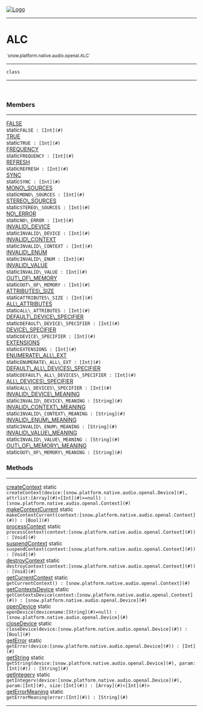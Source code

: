 
[![Logo](../../../../../../images/logo.png)](../../../../../../api/index.html)

---



<h1>ALC</h1>
<small>`snow.platform.native.audio.openal.ALC`</small>



---

`class`

---

&nbsp;
&nbsp;



<h3>Members</h3> <hr/><span class="member apipage">
                <a name="FALSE"><a class="lift" href="#FALSE">FALSE</a></a><div class="clear"></div><span class="inline-block static">static</span><code class="signature apipage">FALSE : [Int](#)</code><br/></span>
            <span class="small_desc_flat"></span><span class="member apipage">
                <a name="TRUE"><a class="lift" href="#TRUE">TRUE</a></a><div class="clear"></div><span class="inline-block static">static</span><code class="signature apipage">TRUE : [Int](#)</code><br/></span>
            <span class="small_desc_flat"></span><span class="member apipage">
                <a name="FREQUENCY"><a class="lift" href="#FREQUENCY">FREQUENCY</a></a><div class="clear"></div><span class="inline-block static">static</span><code class="signature apipage">FREQUENCY : [Int](#)</code><br/></span>
            <span class="small_desc_flat"></span><span class="member apipage">
                <a name="REFRESH"><a class="lift" href="#REFRESH">REFRESH</a></a><div class="clear"></div><span class="inline-block static">static</span><code class="signature apipage">REFRESH : [Int](#)</code><br/></span>
            <span class="small_desc_flat"></span><span class="member apipage">
                <a name="SYNC"><a class="lift" href="#SYNC">SYNC</a></a><div class="clear"></div><span class="inline-block static">static</span><code class="signature apipage">SYNC : [Int](#)</code><br/></span>
            <span class="small_desc_flat"></span><span class="member apipage">
                <a name="MONO_SOURCES"><a class="lift" href="#MONO_SOURCES">MONO\_SOURCES</a></a><div class="clear"></div><span class="inline-block static">static</span><code class="signature apipage">MONO\_SOURCES : [Int](#)</code><br/></span>
            <span class="small_desc_flat"></span><span class="member apipage">
                <a name="STEREO_SOURCES"><a class="lift" href="#STEREO_SOURCES">STEREO\_SOURCES</a></a><div class="clear"></div><span class="inline-block static">static</span><code class="signature apipage">STEREO\_SOURCES : [Int](#)</code><br/></span>
            <span class="small_desc_flat"></span><span class="member apipage">
                <a name="NO_ERROR"><a class="lift" href="#NO_ERROR">NO\_ERROR</a></a><div class="clear"></div><span class="inline-block static">static</span><code class="signature apipage">NO\_ERROR : [Int](#)</code><br/></span>
            <span class="small_desc_flat"></span><span class="member apipage">
                <a name="INVALID_DEVICE"><a class="lift" href="#INVALID_DEVICE">INVALID\_DEVICE</a></a><div class="clear"></div><span class="inline-block static">static</span><code class="signature apipage">INVALID\_DEVICE : [Int](#)</code><br/></span>
            <span class="small_desc_flat"></span><span class="member apipage">
                <a name="INVALID_CONTEXT"><a class="lift" href="#INVALID_CONTEXT">INVALID\_CONTEXT</a></a><div class="clear"></div><span class="inline-block static">static</span><code class="signature apipage">INVALID\_CONTEXT : [Int](#)</code><br/></span>
            <span class="small_desc_flat"></span><span class="member apipage">
                <a name="INVALID_ENUM"><a class="lift" href="#INVALID_ENUM">INVALID\_ENUM</a></a><div class="clear"></div><span class="inline-block static">static</span><code class="signature apipage">INVALID\_ENUM : [Int](#)</code><br/></span>
            <span class="small_desc_flat"></span><span class="member apipage">
                <a name="INVALID_VALUE"><a class="lift" href="#INVALID_VALUE">INVALID\_VALUE</a></a><div class="clear"></div><span class="inline-block static">static</span><code class="signature apipage">INVALID\_VALUE : [Int](#)</code><br/></span>
            <span class="small_desc_flat"></span><span class="member apipage">
                <a name="OUT_OF_MEMORY"><a class="lift" href="#OUT_OF_MEMORY">OUT\_OF\_MEMORY</a></a><div class="clear"></div><span class="inline-block static">static</span><code class="signature apipage">OUT\_OF\_MEMORY : [Int](#)</code><br/></span>
            <span class="small_desc_flat"></span><span class="member apipage">
                <a name="ATTRIBUTES_SIZE"><a class="lift" href="#ATTRIBUTES_SIZE">ATTRIBUTES\_SIZE</a></a><div class="clear"></div><span class="inline-block static">static</span><code class="signature apipage">ATTRIBUTES\_SIZE : [Int](#)</code><br/></span>
            <span class="small_desc_flat"></span><span class="member apipage">
                <a name="ALL_ATTRIBUTES"><a class="lift" href="#ALL_ATTRIBUTES">ALL\_ATTRIBUTES</a></a><div class="clear"></div><span class="inline-block static">static</span><code class="signature apipage">ALL\_ATTRIBUTES : [Int](#)</code><br/></span>
            <span class="small_desc_flat"></span><span class="member apipage">
                <a name="DEFAULT_DEVICE_SPECIFIER"><a class="lift" href="#DEFAULT_DEVICE_SPECIFIER">DEFAULT\_DEVICE\_SPECIFIER</a></a><div class="clear"></div><span class="inline-block static">static</span><code class="signature apipage">DEFAULT\_DEVICE\_SPECIFIER : [Int](#)</code><br/></span>
            <span class="small_desc_flat"></span><span class="member apipage">
                <a name="DEVICE_SPECIFIER"><a class="lift" href="#DEVICE_SPECIFIER">DEVICE\_SPECIFIER</a></a><div class="clear"></div><span class="inline-block static">static</span><code class="signature apipage">DEVICE\_SPECIFIER : [Int](#)</code><br/></span>
            <span class="small_desc_flat"></span><span class="member apipage">
                <a name="EXTENSIONS"><a class="lift" href="#EXTENSIONS">EXTENSIONS</a></a><div class="clear"></div><span class="inline-block static">static</span><code class="signature apipage">EXTENSIONS : [Int](#)</code><br/></span>
            <span class="small_desc_flat"></span><span class="member apipage">
                <a name="ENUMERATE_ALL_EXT"><a class="lift" href="#ENUMERATE_ALL_EXT">ENUMERATE\_ALL\_EXT</a></a><div class="clear"></div><span class="inline-block static">static</span><code class="signature apipage">ENUMERATE\_ALL\_EXT : [Int](#)</code><br/></span>
            <span class="small_desc_flat"></span><span class="member apipage">
                <a name="DEFAULT_ALL_DEVICES_SPECIFIER"><a class="lift" href="#DEFAULT_ALL_DEVICES_SPECIFIER">DEFAULT\_ALL\_DEVICES\_SPECIFIER</a></a><div class="clear"></div><span class="inline-block static">static</span><code class="signature apipage">DEFAULT\_ALL\_DEVICES\_SPECIFIER : [Int](#)</code><br/></span>
            <span class="small_desc_flat"></span><span class="member apipage">
                <a name="ALL_DEVICES_SPECIFIER"><a class="lift" href="#ALL_DEVICES_SPECIFIER">ALL\_DEVICES\_SPECIFIER</a></a><div class="clear"></div><span class="inline-block static">static</span><code class="signature apipage">ALL\_DEVICES\_SPECIFIER : [Int](#)</code><br/></span>
            <span class="small_desc_flat"></span><span class="member apipage">
                <a name="INVALID_DEVICE_MEANING"><a class="lift" href="#INVALID_DEVICE_MEANING">INVALID\_DEVICE\_MEANING</a></a><div class="clear"></div><span class="inline-block static">static</span><code class="signature apipage">INVALID\_DEVICE\_MEANING : [String](#)</code><br/></span>
            <span class="small_desc_flat"></span><span class="member apipage">
                <a name="INVALID_CONTEXT_MEANING"><a class="lift" href="#INVALID_CONTEXT_MEANING">INVALID\_CONTEXT\_MEANING</a></a><div class="clear"></div><span class="inline-block static">static</span><code class="signature apipage">INVALID\_CONTEXT\_MEANING : [String](#)</code><br/></span>
            <span class="small_desc_flat"></span><span class="member apipage">
                <a name="INVALID_ENUM_MEANING"><a class="lift" href="#INVALID_ENUM_MEANING">INVALID\_ENUM\_MEANING</a></a><div class="clear"></div><span class="inline-block static">static</span><code class="signature apipage">INVALID\_ENUM\_MEANING : [String](#)</code><br/></span>
            <span class="small_desc_flat"></span><span class="member apipage">
                <a name="INVALID_VALUE_MEANING"><a class="lift" href="#INVALID_VALUE_MEANING">INVALID\_VALUE\_MEANING</a></a><div class="clear"></div><span class="inline-block static">static</span><code class="signature apipage">INVALID\_VALUE\_MEANING : [String](#)</code><br/></span>
            <span class="small_desc_flat"></span><span class="member apipage">
                <a name="OUT_OF_MEMORY_MEANING"><a class="lift" href="#OUT_OF_MEMORY_MEANING">OUT\_OF\_MEMORY\_MEANING</a></a><div class="clear"></div><span class="inline-block static">static</span><code class="signature apipage">OUT\_OF\_MEMORY\_MEANING : [String](#)</code><br/></span>
            <span class="small_desc_flat"></span>





<h3>Methods</h3> <hr/><span class="method apipage">
            <a name="createContext"><a class="lift" href="#createContext">createContext</a></a> <span class="inline-block static">static</span><div class="clear"></div><code class="signature apipage">createContext(device:[snow.platform.native.audio.openal.Device](#)<span></span>, attrlist:[Array](#)&lt;[Int](#)&gt;<span>=null</span>) : [snow.platform.native.audio.openal.Context](#)</code><br/><span class="small_desc_flat"></span>
        </span>
    <span class="method apipage">
            <a name="makeContextCurrent"><a class="lift" href="#makeContextCurrent">makeContextCurrent</a></a> <span class="inline-block static">static</span><div class="clear"></div><code class="signature apipage">makeContextCurrent(context:[snow.platform.native.audio.openal.Context](#)<span></span>) : [Bool](#)</code><br/><span class="small_desc_flat"></span>
        </span>
    <span class="method apipage">
            <a name="processContext"><a class="lift" href="#processContext">processContext</a></a> <span class="inline-block static">static</span><div class="clear"></div><code class="signature apipage">processContext(context:[snow.platform.native.audio.openal.Context](#)<span></span>) : [Void](#)</code><br/><span class="small_desc_flat"></span>
        </span>
    <span class="method apipage">
            <a name="suspendContext"><a class="lift" href="#suspendContext">suspendContext</a></a> <span class="inline-block static">static</span><div class="clear"></div><code class="signature apipage">suspendContext(context:[snow.platform.native.audio.openal.Context](#)<span></span>) : [Void](#)</code><br/><span class="small_desc_flat"></span>
        </span>
    <span class="method apipage">
            <a name="destroyContext"><a class="lift" href="#destroyContext">destroyContext</a></a> <span class="inline-block static">static</span><div class="clear"></div><code class="signature apipage">destroyContext(context:[snow.platform.native.audio.openal.Context](#)<span></span>) : [Void](#)</code><br/><span class="small_desc_flat"></span>
        </span>
    <span class="method apipage">
            <a name="getCurrentContext"><a class="lift" href="#getCurrentContext">getCurrentContext</a></a> <span class="inline-block static">static</span><div class="clear"></div><code class="signature apipage">getCurrentContext() : [snow.platform.native.audio.openal.Context](#)</code><br/><span class="small_desc_flat"></span>
        </span>
    <span class="method apipage">
            <a name="getContextsDevice"><a class="lift" href="#getContextsDevice">getContextsDevice</a></a> <span class="inline-block static">static</span><div class="clear"></div><code class="signature apipage">getContextsDevice(context:[snow.platform.native.audio.openal.Context](#)<span></span>) : [snow.platform.native.audio.openal.Device](#)</code><br/><span class="small_desc_flat"></span>
        </span>
    <span class="method apipage">
            <a name="openDevice"><a class="lift" href="#openDevice">openDevice</a></a> <span class="inline-block static">static</span><div class="clear"></div><code class="signature apipage">openDevice(devicename:[String](#)<span>=null</span>) : [snow.platform.native.audio.openal.Device](#)</code><br/><span class="small_desc_flat"></span>
        </span>
    <span class="method apipage">
            <a name="closeDevice"><a class="lift" href="#closeDevice">closeDevice</a></a> <span class="inline-block static">static</span><div class="clear"></div><code class="signature apipage">closeDevice(device:[snow.platform.native.audio.openal.Device](#)<span></span>) : [Bool](#)</code><br/><span class="small_desc_flat"></span>
        </span>
    <span class="method apipage">
            <a name="getError"><a class="lift" href="#getError">getError</a></a> <span class="inline-block static">static</span><div class="clear"></div><code class="signature apipage">getError(device:[snow.platform.native.audio.openal.Device](#)<span></span>) : [Int](#)</code><br/><span class="small_desc_flat"></span>
        </span>
    <span class="method apipage">
            <a name="getString"><a class="lift" href="#getString">getString</a></a> <span class="inline-block static">static</span><div class="clear"></div><code class="signature apipage">getString(device:[snow.platform.native.audio.openal.Device](#)<span></span>, param:[Int](#)<span></span>) : [String](#)</code><br/><span class="small_desc_flat"></span>
        </span>
    <span class="method apipage">
            <a name="getIntegerv"><a class="lift" href="#getIntegerv">getIntegerv</a></a> <span class="inline-block static">static</span><div class="clear"></div><code class="signature apipage">getIntegerv(device:[snow.platform.native.audio.openal.Device](#)<span></span>, param:[Int](#)<span></span>, size:[Int](#)<span></span>) : [Array](#)&lt;[Int](#)&gt;</code><br/><span class="small_desc_flat"></span>
        </span>
    <span class="method apipage">
            <a name="getErrorMeaning"><a class="lift" href="#getErrorMeaning">getErrorMeaning</a></a> <span class="inline-block static">static</span><div class="clear"></div><code class="signature apipage">getErrorMeaning(error:[Int](#)<span></span>) : [String](#)</code><br/><span class="small_desc_flat"></span>
        </span>
    





---

&nbsp;
&nbsp;
&nbsp;
&nbsp;